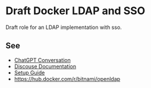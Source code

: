 # Draft Docker LDAP and SSO
Draft role for an LDAP implementation with sso. 
## See
- [ChatGPT Conversation](https://chat.openai.com/share/77919994-5d44-4a64-877d-b572d67483d4)
- [Discouse Documentation](https://forum.veen.world/t/cymais-ldap-implementierung-documentation/49)
- [Setup Guide](https://goneuland.de/ldap-nextcloud-und-mailserver-in-docker/)
- https://hub.docker.com/r/bitnami/openldap 